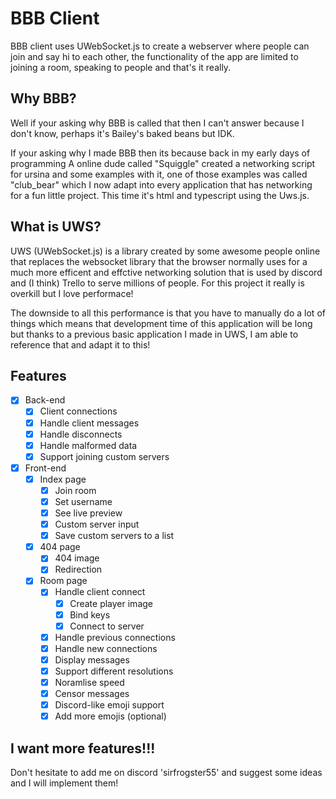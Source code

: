 # BBB Client

BBB client uses UWebSocket.js to create a webserver where people can join and say hi to each other, the functionality of the app are limited to joining a room, speaking to people and that's it really.

## Why BBB?

Well if your asking why BBB is called that then I can't answer because I don't know, perhaps it's Bailey's baked beans but IDK.

If your asking why I made BBB then its because back in my early days of programming A online dude called "Squiggle" created a networking script for ursina and some examples with it, one of those examples was called "club_bear" which I now adapt into every application that has networking for a fun little project. This time it's html and typescript using the Uws.js.

## What is UWS?

UWS (UWebSocket.js) is a library created by some awesome people online that replaces the websocket library that the browser normally uses for a much more efficent and effctive networking solution that is used by discord and (I think) Trello to serve millions of people. For this project it really is overkill but I love performace!

The downside to all this performance is that you have to manually do a lot of things which means that development time of this application will be long but thanks to a previous basic application I made in UWS, I am able to reference that and adapt it to this!

## Features

 - [x] Back-end
    - [x] Client connections
    - [x] Handle client messages
    - [x] Handle disconnects
    - [x] Handle malformed data
    - [x] Support joining custom servers
 - [x] Front-end
    - [x] Index page
        - [x] Join room
        - [x] Set username
        - [x] See live preview
        - [x] Custom server input
        - [x] Save custom servers to a list
    - [x] 404 page
        - [x] 404 image
        - [x] Redirection
    - [x] Room page
        - [x] Handle client connect
            - [x] Create player image
            - [x] Bind keys
            - [x] Connect to server
        - [x] Handle previous connections
        - [x] Handle new connections
        - [x] Display messages
        - [x] Support different resolutions
        - [x] Noramlise speed
        - [x] Censor messages
        - [x] Discord-like emoji support
        - [x] Add more emojis (optional)

## I want more features!!!

Don't hesitate to add me on discord 'sirfrogster55' and suggest some ideas and I will implement them!